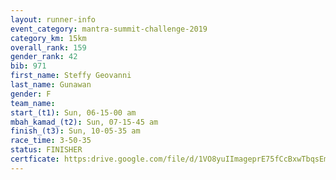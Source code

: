 ```yaml
---
layout: runner-info 
event_category: mantra-summit-challenge-2019 
category_km: 15km 
overall_rank: 159
gender_rank: 42
bib: 971
first_name: Steffy Geovanni
last_name: Gunawan
gender: F
team_name: 
start_(t1): Sun, 06-15-00 am
mbah_kamad_(t2): Sun, 07-15-45 am
finish_(t3): Sun, 10-05-35 am
race_time: 3-50-35
status: FINISHER
certficate: https:drive.google.com/file/d/1VO8yuIImageprE75fCcBxwTbqsEmy99-/view?usp=sharing
---
```

